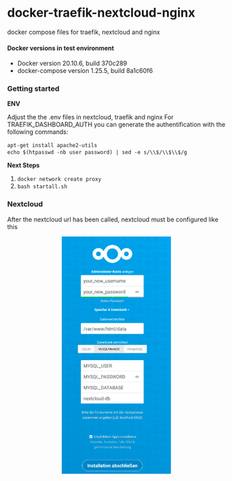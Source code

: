 # docker-traefik-nextcloud-nginx
docker compose files for traefik, nextcloud and nginx

#### Docker versions in test environment

- Docker version 20.10.6, build 370c289
- docker-compose version 1.25.5, build 8a1c60f6

### Getting started

**ENV**

Adjust the the .env files in nextcloud, traefik and  nginx
For TRAEFIK_DASHBOARD_AUTH you can generate the authentification with the following commands: 
```
apt-get install apache2-utils
echo $(htpasswd -nb user password) | sed -e s/\\$/\\$\\$/g
```
**Next Steps**
1. ```docker network create proxy```
2. ```bash startall.sh``` 

### Nextcloud
After the nextcloud url has been called, nextcloud must be configured like this
<p align="center">
    <img src="/nextcloud.png" width="50%">
    <br/><br/>
</p>
